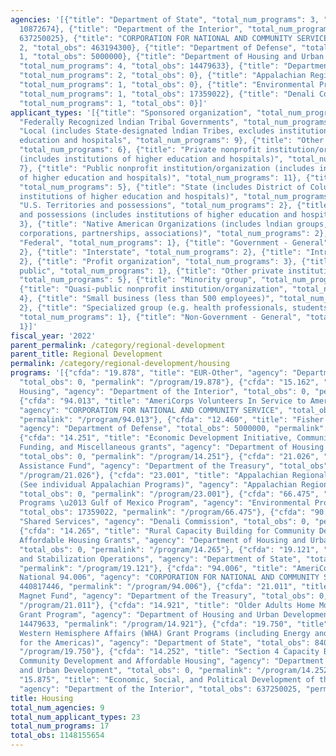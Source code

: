 ```yaml
---
agencies: '[{"title": "Department of State", "total_num_programs": 3, "total_obs":
  10872674}, {"title": "Department of the Interior", "total_num_programs": 2, "total_obs":
  637250025}, {"title": "CORPORATION FOR NATIONAL AND COMMUNITY SERVICE", "total_num_programs":
  2, "total_obs": 463194300}, {"title": "Department of Defense", "total_num_programs":
  1, "total_obs": 5000000}, {"title": "Department of Housing and Urban Development",
  "total_num_programs": 4, "total_obs": 14479633}, {"title": "Department of the Treasury",
  "total_num_programs": 2, "total_obs": 0}, {"title": "Appalachian Regional Commission",
  "total_num_programs": 1, "total_obs": 0}, {"title": "Environmental Protection Agency",
  "total_num_programs": 1, "total_obs": 17359022}, {"title": "Denali Commission",
  "total_num_programs": 1, "total_obs": 0}]'
applicant_types: '[{"title": "Sponsored organization", "total_num_programs": 2}, {"title":
  "Federally Recognized lndian Tribal Governments", "total_num_programs": 5}, {"title":
  "Local (includes State-designated lndian Tribes, excludes institutions of higher
  education and hospitals", "total_num_programs": 9}, {"title": "Other public institution/organization",
  "total_num_programs": 6}, {"title": "Private nonprofit institution/organization
  (includes institutions of higher education and hospitals)", "total_num_programs":
  7}, {"title": "Public nonprofit institution/organization (includes institutions
  of higher education and hospitals)", "total_num_programs": 11}, {"title": "State",
  "total_num_programs": 5}, {"title": "State (includes District of Columbia, public
  institutions of higher education and hospitals)", "total_num_programs": 8}, {"title":
  "U.S. Territories and possessions", "total_num_programs": 2}, {"title": "U.S. Territories
  and possessions (includes institutions of higher education and hospitals)", "total_num_programs":
  3}, {"title": "Native American Organizations (includes lndian groups, cooperatives,
  corporations, partnerships, associations)", "total_num_programs": 2}, {"title":
  "Federal", "total_num_programs": 1}, {"title": "Government - General", "total_num_programs":
  2}, {"title": "Interstate", "total_num_programs": 2}, {"title": "Intrastate", "total_num_programs":
  2}, {"title": "Profit organization", "total_num_programs": 3}, {"title": "Anyone/general
  public", "total_num_programs": 1}, {"title": "Other private institutions/organizations",
  "total_num_programs": 5}, {"title": "Minority group", "total_num_programs": 1},
  {"title": "Quasi-public nonprofit institution/organization", "total_num_programs":
  4}, {"title": "Small business (less than 500 employees)", "total_num_programs":
  2}, {"title": "Specialized group (e.g. health professionals, students, veterans)",
  "total_num_programs": 1}, {"title": "Non-Government - General", "total_num_programs":
  1}]'
fiscal_year: '2022'
parent_permalink: /category/regional-development
parent_title: Regional Development
permalink: /category/regional-development/housing
programs: '[{"cfda": "19.878", "title": "EUR-Other", "agency": "Department of State",
  "total_obs": 0, "permalink": "/program/19.878"}, {"cfda": "15.162", "title": "Tiwahe
  Housing", "agency": "Department of the Interior", "total_obs": 0, "permalink": "/program/15.162"},
  {"cfda": "94.013", "title": "AmeriCorps Volunteers In Service to America 94.013",
  "agency": "CORPORATION FOR NATIONAL AND COMMUNITY SERVICE", "total_obs": 22376854,
  "permalink": "/program/94.013"}, {"cfda": "12.460", "title": "Fisher House Foundation",
  "agency": "Department of Defense", "total_obs": 5000000, "permalink": "/program/12.460"},
  {"cfda": "14.251", "title": "Economic Development Initiative, Community Project
  Funding, and Miscellaneous grants", "agency": "Department of Housing and Urban Development",
  "total_obs": 0, "permalink": "/program/14.251"}, {"cfda": "21.026", "title": "Homeowner
  Assistance Fund", "agency": "Department of the Treasury", "total_obs": 0, "permalink":
  "/program/21.026"}, {"cfda": "23.001", "title": "Appalachian Regional Development
  (See individual Appalachian Programs)", "agency": "Appalachian Regional Commission",
  "total_obs": 0, "permalink": "/program/23.001"}, {"cfda": "66.475", "title": "Geographic
  Programs \u2013 Gulf of Mexico Program", "agency": "Environmental Protection Agency",
  "total_obs": 17359022, "permalink": "/program/66.475"}, {"cfda": "90.199", "title":
  "Shared Services", "agency": "Denali Commission", "total_obs": 0, "permalink": "/program/90.199"},
  {"cfda": "14.265", "title": "Rural Capacity Building for Community Development and
  Affordable Housing Grants", "agency": "Department of Housing and Urban Development",
  "total_obs": 0, "permalink": "/program/14.265"}, {"cfda": "19.121", "title": "Conflict
  and Stabilization Operations", "agency": "Department of State", "total_obs": 2468750,
  "permalink": "/program/19.121"}, {"cfda": "94.006", "title": "AmeriCorps State and
  National 94.006", "agency": "CORPORATION FOR NATIONAL AND COMMUNITY SERVICE", "total_obs":
  440817446, "permalink": "/program/94.006"}, {"cfda": "21.011", "title": "Capital
  Magnet Fund", "agency": "Department of the Treasury", "total_obs": 0, "permalink":
  "/program/21.011"}, {"cfda": "14.921", "title": "Older Adults Home Modification
  Grant Program", "agency": "Department of Housing and Urban Development", "total_obs":
  14479633, "permalink": "/program/14.921"}, {"cfda": "19.750", "title": "Bureau of
  Western Hemisphere Affairs (WHA) Grant Programs (including Energy and Climate Partnership
  for the Americas)", "agency": "Department of State", "total_obs": 8403924, "permalink":
  "/program/19.750"}, {"cfda": "14.252", "title": "Section 4 Capacity Building for
  Community Development and Affordable Housing", "agency": "Department of Housing
  and Urban Development", "total_obs": 0, "permalink": "/program/14.252"}, {"cfda":
  "15.875", "title": "Economic, Social, and Political Development of the Territories",
  "agency": "Department of the Interior", "total_obs": 637250025, "permalink": "/program/15.875"}]'
title: Housing
total_num_agencies: 9
total_num_applicant_types: 23
total_num_programs: 17
total_obs: 1148155654
---
```

